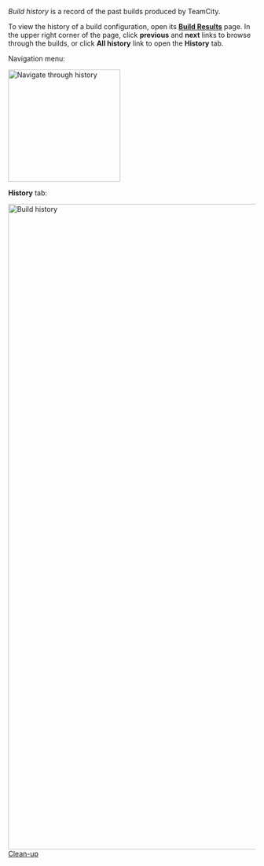 [//]: # (title: Build History)
[//]: # (auxiliary-id: Build History)

_Build history_ is a record of the past builds produced by TeamCity.

To view the history of a build configuration, open its [__Build Results__](working-with-build-results.md) page. In the upper right corner of the page, click __previous__ and __next__ links to browse through the builds, or click __All history__ link to open the __History__ tab.

Navigation menu:

<img src="history-buttons.png" alt="Navigate through history" width="228"/>

__History__ tab:

<img src="build-history.png" alt="Build history" width="1312"/>

[//]: # (Internal note. Do not delete. "Build Historyd38e30.txt")

 <seealso>
        <category ref="concepts">
            <a href="clean-up.md">Clean-up</a>
        </category>
</seealso>
